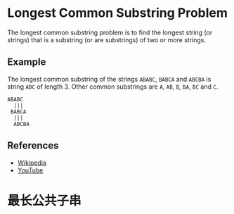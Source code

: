 # Longest Common Substring Problem

The longest common substring problem is to find the longest string 
(or strings) that is a substring (or are substrings) of two or more 
strings.

## Example

The longest common substring of the strings `ABABC`, `BABCA` and 
`ABCBA` is string `ABC` of length 3. Other common substrings are
`A`, `AB`, `B`, `BA`, `BC` and `C`.

```
ABABC
  |||
 BABCA
  |||
  ABCBA
```

## References

- [Wikipedia](https://en.wikipedia.org/wiki/Longest_common_substring_problem)
- [YouTube](https://www.youtube.com/watch?v=BysNXJHzCEs&list=PLLXdhg_r2hKA7DPDsunoDZ-Z769jWn4R8)

# 最长公共子串